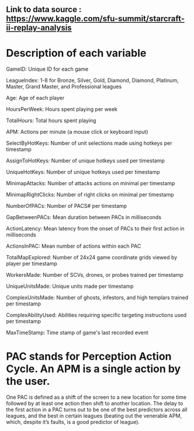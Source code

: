## Link to data source : https://www.kaggle.com/sfu-summit/starcraft-ii-replay-analysis

# Description of each variable

GameID: Unique ID for each game

LeagueIndex: 1-8 for Bronze, Silver, Gold, Diamond, Diamond, Platinum, Master, Grand Master, and Professional leagues

Age: Age of each player

HoursPerWeek: Hours spent playing per week

TotalHours: Total hours spent playing

APM: Actions per minute (a mouse click or keyboard input)

SelectByHotKeys: Number of unit selections made using hotkeys per timestamp

AssignToHotKeys: Number of unique hotkeys used per timestamp

UniqueHotKeys: Number of unique hotkeys used per timestamp

MinimapAttacks: Number of attacks actions on minimal per timestamp

MinimapRightClicks: Number of right clicks on minimal per timestamp

NumberOfPACs: Number of PACS# per timestamp

GapBetweenPACs: Mean duration between PACs in milliseconds

ActionLatency: Mean latency from the onset of PACs to their first action in milliseconds

ActionsInPAC: Mean number of actions within each PAC

TotalMapExplored: Number of 24x24 game coordinate grids viewed by player per timestamp

WorkersMade: Number of SCVs, drones, or probes trained per timestamp

UniqueUnitsMade: Unique units made per timestamp

ComplexUnitsMade: Number of ghosts, infestors, and high templars trained per timestamp

ComplexAbilityUsed: Abilities requiring specific targeting instructions used per timestamp

MaxTimeStamp: Time stamp of game's last recorded event

# PAC stands for Perception Action Cycle. An APM is a single action by the user. 

One PAC is defined as a shift of the screen to a new location for some time followed by at least one action then shift to another location. The delay to the first action in a PAC turns out to be one of the best predictors across all leagues, and the best in certain leagues (beating out the venerable APM, which, despite it’s faults, is a good predictor of league).
